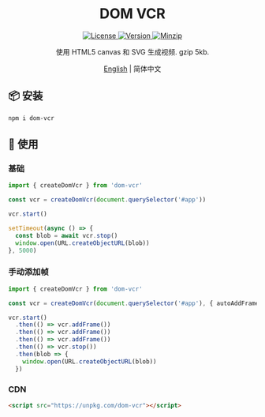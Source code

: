 <h1 align="center">DOM VCR</h1>

<p align="center">
  <a href="https://github.com/qq15725/dom-vcr/blob/master/LICENSE" class="mr-3">
    <img src="https://img.shields.io/npm/l/dom-vcr.svg" alt="License">
  </a>
  <a href="https://www.npmjs.com/package/dom-vcr">
    <img src="https://img.shields.io/npm/v/dom-vcr.svg" alt="Version">
  </a>
  <a href="https://cdn.jsdelivr.net/npm/dom-vcr/dist/index.js">
    <img src="https://img.shields.io/bundlephobia/minzip/dom-vcr" alt="Minzip">
  </a>
</p>

<p align="center">使用 HTML5 canvas 和 SVG 生成视频. gzip 5kb.</p>

<p align="center"><a href="README.md">English</a> | 简体中文</p>

## 📦 安装

```shell
npm i dom-vcr
```

## 🦄 使用

### 基础

```ts
import { createDomVcr } from 'dom-vcr'

const vcr = createDomVcr(document.querySelector('#app'))

vcr.start()

setTimeout(async () => {
  const blob = await vcr.stop()
  window.open(URL.createObjectURL(blob))
}, 5000)
```

### 手动添加帧

```ts
import { createDomVcr } from 'dom-vcr'

const vcr = createDomVcr(document.querySelector('#app'), { autoAddFrame: false, fps: 1 })

vcr.start()
  .then(() => vcr.addFrame())
  .then(() => vcr.addFrame())
  .then(() => vcr.addFrame())
  .then(() => vcr.stop())
  .then(blob => {
    window.open(URL.createObjectURL(blob))
  })
```

### CDN

```html
<script src="https://unpkg.com/dom-vcr"></script>
```
